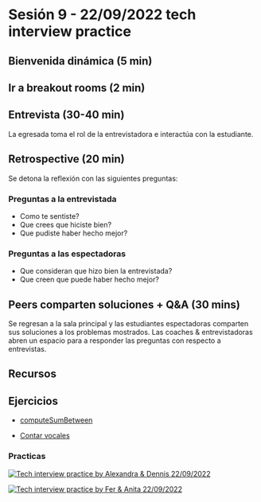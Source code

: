 # Sesión 9 - 22/09/2022 tech interview practice  

## Bienvenida dinámica (5 min)

## Ir a breakout rooms (2 min)

## Entrevista (30-40 min)

La egresada toma el rol de la entrevistadora e interactúa con la estudiante.

## Retrospective (20 min)

Se detona la reflexión con las siguientes preguntas:

### Preguntas a la __entrevistada__

- Como te sentiste?
- Que crees que hiciste bien?
- Que pudiste haber hecho mejor?

### Preguntas a las __espectadoras__

- Que consideran que hizo bien la entrevistada?
- Que creen que puede haber hecho mejor?

## Peers comparten soluciones + Q&A (30 mins)

Se regresan a la sala principal y las estudiantes espectadoras comparten sus soluciones
a los problemas mostrados.
Las coaches & entrevistadoras abren un espacio para a responder las preguntas con respecto a entrevistas.

## Recursos

## Ejercicios

- [computeSumBetween](https://curriculum.laboratoria.la/es/topics/javascript/04-arrays/06-practice/12-compute-sum-between)

- [Contar vocales](https://curriculum.laboratoria.la/es/topics/javascript/02-flow-control/06-code-challenges/03-count-vowels)

### Practicas

[![Tech interview practice by Alexandra & Dennis 22/09/2022](https://i3.ytimg.com/vi/4wlOCVLtrC8/hqdefault.jpg)](https://youtu.be/4wlOCVLtrC8)

[![Tech interview practice by Fer & Anita 22/09/2022](https://i3.ytimg.com/vi/yNV3i4H4H2E/hqdefault.jpg)](https://youtu.be/yNV3i4H4H2E)
